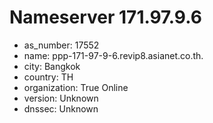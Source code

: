 # Nameserver 171.97.9.6

* as_number: 17552
* name: ppp-171-97-9-6.revip8.asianet.co.th.
* city: Bangkok
* country: TH
* organization: True Online
* version: Unknown
* dnssec: Unknown
